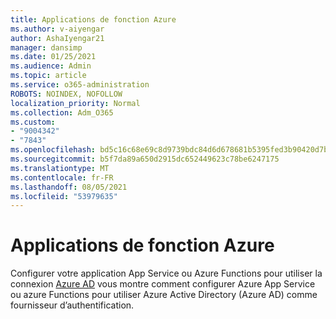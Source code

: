 ```yaml
---
title: Applications de fonction Azure
ms.author: v-aiyengar
author: AshaIyengar21
manager: dansimp
ms.date: 01/25/2021
ms.audience: Admin
ms.topic: article
ms.service: o365-administration
ROBOTS: NOINDEX, NOFOLLOW
localization_priority: Normal
ms.collection: Adm_O365
ms.custom:
- "9004342"
- "7843"
ms.openlocfilehash: bd5c16c68e69c8d9739bdc84d6d678681b5395fed3b90420d7b78cc47664eaed
ms.sourcegitcommit: b5f7da89a650d2915dc652449623c78be6247175
ms.translationtype: MT
ms.contentlocale: fr-FR
ms.lasthandoff: 08/05/2021
ms.locfileid: "53979635"
---
```

# <a name="azure-function-apps"></a>Applications de fonction Azure

Configurer votre application App Service ou Azure Functions pour utiliser la connexion [Azure AD](https://docs.microsoft.com/azure/app-service/configure-authentication-provider-aad) vous montre comment configurer Azure App Service ou azure Functions pour utiliser Azure Active Directory (Azure AD) comme fournisseur d’authentification.